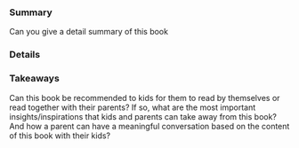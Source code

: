 ### Summary

Can you give a detail summary of this book

### Details




### Takeaways

Can this book be recommended to kids for them to read by themselves or read together with their parents? If so, what are the most important insights/inspirations that kids and parents can take away from this book? And how a parent can have a meaningful conversation based on the content of this book with their kids?


